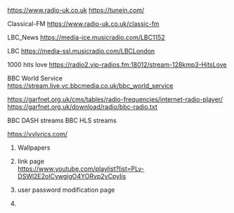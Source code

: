 https://www.radio-uk.co.uk
https://tunein.com/

Classical-FM
https://www.radio-uk.co.uk/classic-fm

LBC_News
https://media-ice.musicradio.com/LBC1152

LBC
https://media-ssl.musicradio.com/LBCLondon


1000 hits love
https://radio2.vip-radios.fm:18012/stream-128kmp3-HitsLove


BBC World Service 
https://stream.live.vc.bbcmedia.co.uk/bbc_world_service



https://garfnet.org.uk/cms/tables/radio-frequencies/internet-radio-player/
https://garfnet.org.uk/download/radio/bbc-radio.txt

BBC DASH streams
BBC HLS streams


https://vvlyrics.com/


1. Wallpapers 

2. link page  
https://www.youtube.com/playlist?list=PLv-DSWl2E2oICywgigO4YORvp2yCpyIis

3. user password modification page

4. 